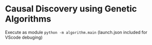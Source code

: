 # Causal Discovery using Genetic Algorithms

Execute as module `python -m algorithm.main` (launch.json included for VScode debuging)